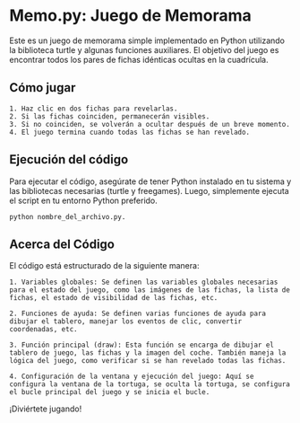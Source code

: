# Memo.py: Juego de Memorama

Este es un juego de memorama simple implementado en Python utilizando la biblioteca turtle y algunas funciones auxiliares. El objetivo del juego es encontrar todos los pares de fichas idénticas ocultas en la cuadrícula.
## Cómo jugar

    1. Haz clic en dos fichas para revelarlas.
    2. Si las fichas coinciden, permanecerán visibles.
    3. Si no coinciden, se volverán a ocultar después de un breve momento.
    4. El juego termina cuando todas las fichas se han revelado.

## Ejecución del código

Para ejecutar el código, asegúrate de tener Python instalado en tu sistema y las bibliotecas necesarias (turtle y freegames). Luego, simplemente ejecuta el script en tu entorno Python preferido.

```
python nombre_del_archivo.py. 
```

## Acerca del Código

El código está estructurado de la siguiente manera:

    1. Variables globales: Se definen las variables globales necesarias para el estado del juego, como las imágenes de las fichas, la lista de fichas, el estado de visibilidad de las fichas, etc.

    2. Funciones de ayuda: Se definen varias funciones de ayuda para dibujar el tablero, manejar los eventos de clic, convertir coordenadas, etc.

    3. Función principal (draw): Esta función se encarga de dibujar el tablero de juego, las fichas y la imagen del coche. También maneja la lógica del juego, como verificar si se han revelado todas las fichas.

    4. Configuración de la ventana y ejecución del juego: Aquí se configura la ventana de la tortuga, se oculta la tortuga, se configura el bucle principal del juego y se inicia el bucle.

¡Diviértete jugando!
